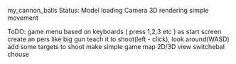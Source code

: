 my_cannon_balls
Status:
	Model loading 
	Camera
	3D rendering
	simple movement

ToDO:
	game menu based on keyboards ( press 1,2,3 etc ) as start screen
	create an pers like big gun
	teach it to shoot(left - click), look around(WASD)
	add some targets to shoot
	make simple game map
	2D/3D view switchebal chouse
	

	
